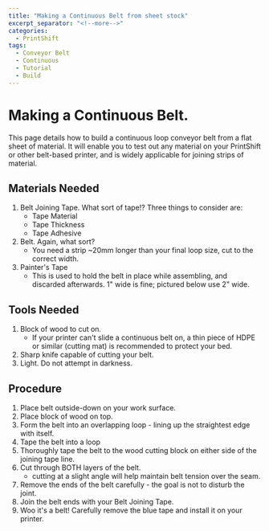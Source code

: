 ```yaml
---
title: "Making a Continuous Belt from sheet stock"
excerpt_separator: "<!--more-->"
categories:
  - PrintShift
tags:
  - Conveyor Belt
  - Continuous
  - Tutorial
  - Build
---
```



# Making a Continuous Belt.

This page details how to build a continuous loop conveyor belt from a flat sheet of material.   It will enable you to test out any material on your PrintShift or other belt-based printer, and is widely applicable for joining strips of material.  

<!--more-->

## Materials Needed
1. Belt Joining Tape.  What sort of tape!?  Three things to consider are:
   * Tape Material
   * Tape Thickness
   * Tape Adhesive
2. Belt.  Again, what sort?
   * You need a strip ~20mm longer than your final loop size, cut to the correct width.
3. Painter's Tape
   * This is used to hold the belt in place while assembling, and discarded afterwards.  1" wide is fine; pictured below use 2" wide.

## Tools Needed
1. Block of wood to cut on.
   * If your printer can't slide a continuous belt on, a thin piece of HDPE or similar (cutting mat) is recommended to protect your bed.
2. Sharp knife capable of cutting your belt.
3. Light.  Do not attempt in darkness.


## Procedure
1. Place belt outside-down on your work surface.
2. Place block of wood on top.
3. Form the belt into an overlapping loop - lining up the straightest edge with itself.
4. Tape the belt into a loop
5. Thoroughly tape the belt to the wood cutting block on either side of the joining tape line.
6. Cut through BOTH layers of the belt.
   * cutting at a slight angle will help maintain belt tension over the seam.
7. Remove the ends of the belt carefully - the goal is not to disturb the joint.
8. Join the belt ends with your Belt Joining Tape.
9. Woo it's a belt!  Carefully remove the blue tape and install it on your printer.
